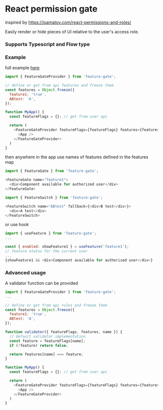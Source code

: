 # React permission gate
inspired by https://isamatov.com/react-permissions-and-roles/

Easily render or hide pieces of UI relative to the user's access role.

### Supports Typescript and Flow type


### Example
full example [here](example)
```javascript
import { FeatureGateProvider } from 'feature-gate';

// define or get from api features and freeze them
const features = Object.freeze({
  feature1: 'true',
  ABtest: 'A',
});

function MyApp() {
  const featureFlags = {}; // get from user api

  return (
    <FeatureGateProvider featureFlags={featureFlags} features={features}>
      <App />
    </FeatureGateProvider>
  )
}
```
then anywhere in the app use names of features defined in the features map

```javascript
import { FeatureGate } from 'feature-gate';

<FeatureGate name="feature1">
  <div>Component available for authorized user</div>
</FeatureGate>

```
```javascript
import { FeatureSwitch } from 'feature-gate';

<FeatureSwitch name="ABtest" fallback={<div>B test</div>}>
  <div>A test</div>
</FeatureSwitch>

```
or use hook
```javascript
import { useFeature } from 'feature-gate';
...

const { enabled: showFeature1 } = useFeature('feature1');
// feature status for the current user
...
{showFeature1 && <div>Component available for authorized user</div>}
```
### Advanced usage
A validator function can be provided
```javascript
import { FeatureGateProvider } from 'feature-gate';
...

// define or get from api rules and freeze them
const features = Object.freeze({
  feature1: 'true',
  ABtest: 'A',
});

function validator({ featureFlags, features, name }) {
  // default validator implementation
  const feature = featureFlags[name];
  if (!feature) return false;

  return features[name] === feature;
}

function MyApp() {
  const featureFlags = {}; // get from user api

  return (
    <FeatureGateProvider featureFlags={featureFlags} features={features} validator={validator}>
      <App />
    </FeatureGateProvider>
  )
}
```
